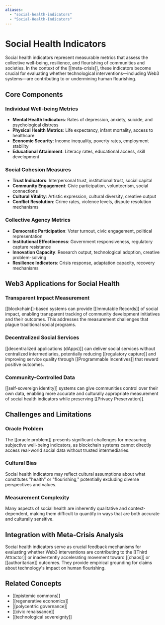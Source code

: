 ```yaml
---
aliases:
  - "social-health-indicators"
  - "Social-Health-Indicators"
---
```


# Social Health Indicators

Social health indicators represent measurable metrics that assess the collective well-being, resilience, and flourishing of communities and societies. In the context of the [[meta-crisis]], these indicators become crucial for evaluating whether technological interventions—including Web3 systems—are contributing to or undermining human flourishing.

## Core Components

### Individual Well-being Metrics
- **Mental Health Indicators**: Rates of depression, anxiety, suicide, and psychological distress
- **Physical Health Metrics**: Life expectancy, infant mortality, access to healthcare
- **Economic Security**: Income inequality, poverty rates, employment stability
- **Educational Attainment**: Literacy rates, educational access, skill development

### Social Cohesion Measures
- **Trust Indicators**: Interpersonal trust, institutional trust, social capital
- **Community Engagement**: Civic participation, volunteerism, social connections
- **Cultural Vitality**: Artistic expression, cultural diversity, creative output
- **Conflict Resolution**: Crime rates, violence levels, dispute resolution mechanisms

### Collective Agency Metrics
- **Democratic Participation**: Voter turnout, civic engagement, political representation
- **Institutional Effectiveness**: Government responsiveness, regulatory capture resistance
- **Innovation Capacity**: Research output, technological adoption, creative problem-solving
- **Resilience Indicators**: Crisis response, adaptation capacity, recovery mechanisms

## Web3 Applications for Social Health

### Transparent Impact Measurement
[[blockchain]]-based systems can provide [[Immutable Records]] of social impact, enabling transparent tracking of community development initiatives and their outcomes. This addresses the measurement challenges that plague traditional social programs.

### Decentralized Social Services
[[decentralized applications (dApps)]] can deliver social services without centralized intermediaries, potentially reducing [[regulatory capture]] and improving service quality through [[Programmable Incentives]] that reward positive outcomes.

### Community-Controlled Data
[[self-sovereign identity]] systems can give communities control over their own data, enabling more accurate and culturally appropriate measurement of social health indicators while preserving [[Privacy Preservation]].

## Challenges and Limitations

### Oracle Problem
The [[oracle problem]] presents significant challenges for measuring subjective well-being indicators, as blockchain systems cannot directly access real-world social data without trusted intermediaries.

### Cultural Bias
Social health indicators may reflect cultural assumptions about what constitutes "health" or "flourishing," potentially excluding diverse perspectives and values.

### Measurement Complexity
Many aspects of social health are inherently qualitative and context-dependent, making them difficult to quantify in ways that are both accurate and culturally sensitive.

## Integration with Meta-Crisis Analysis

Social health indicators serve as crucial feedback mechanisms for evaluating whether Web3 interventions are contributing to the [[Third Attractor]] or inadvertently accelerating movement toward [[chaos]] or [[authoritarian]] outcomes. They provide empirical grounding for claims about technology's impact on human flourishing.

## Related Concepts
- [[epistemic commons]]
- [[regenerative economics]]
- [[polycentric governance]]
- [[civic renaissance]]
- [[technological sovereignty]]